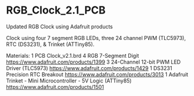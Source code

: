 # RGB_Clock_2.1_PCB
Updated RGB Clock using Adafruit products

Clock using four 7 segment RGB LEDs, three 24 channel PWM (TLC5973), RTC (DS3231), & Trinket (ATTiny85).

Materials:
1	PCB	Clock_v2.1.brd
4	RGB 7-Segment Digit	https://www.adafruit.com/products/1399
3	24-Channel 12-bit PWM LED Driver (TLC5973)	https://www.adafruit.com/products/1429
1	DS3231 Precision RTC Breakout	https://www.adafruit.com/products/3013
1	Adafruit Trinket - Mini Microcontroller - 5V Logic (ATTiny85)	https://www.adafruit.com/products/1501
